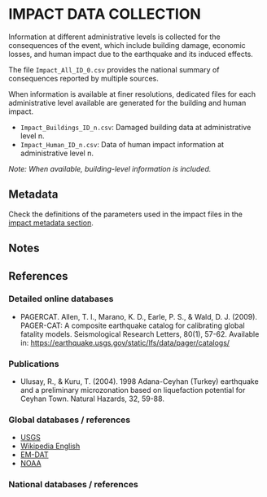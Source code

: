 # IMPACT DATA COLLECTION


Information at different administrative levels is collected for the consequences of the event, 
which include building damage, economic losses, and human impact due to the earthquake and its induced effects.

The file `Impact_All_ID_0.csv` provides the national summary of consequences reported by multiple sources.

When information is available at finer resolutions, dedicated files for each administrative level
available are generated for the building and human impact.

- `Impact_Buildings_ID_n.csv`: Damaged building data at administrative level n.
- `Impact_Human_ID_n.csv`: Data of human impact information at administrative level n.

_Note: When available, building-level information is included._


## Metadata

Check the definitions of the parameters used in the impact files in the [impact metadata section](https://gitlab.openquake.org/risk/ecd/-/blob/main/metadata.md#impact-data).


## Notes

## References

### Detailed online databases
- PAGERCAT. Allen, T. I., Marano, K. D., Earle, P. S., & Wald, D. J. (2009). PAGER-CAT: A composite earthquake catalog for calibrating global fatality models. Seismological Research Letters, 80(1), 57-62. Available in: https://earthquake.usgs.gov/static/lfs/data/pager/catalogs/

### Publications
- Ulusay, R., & Kuru, T. (2004). 1998 Adana-Ceyhan (Turkey) earthquake and a preliminary microzonation based on liquefaction potential for Ceyhan Town. Natural Hazards, 32, 59-88.

### Global databases / references
- [USGS](https://earthquake.usgs.gov/earthquakes/eventpage/usp0008qkc/executive) 
- [Wikipedia English](https://en.wikipedia.org/wiki/1998_Adana%E2%80%93Ceyhan_earthquake)
- [EM-DAT](https://public.emdat.be)
- [NOAA](https://www.ngdc.noaa.gov/hazel/view/hazards/earthquake/event-more-info/5497)

### National databases / references